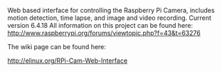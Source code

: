 Web based interface for controlling the Raspberry Pi Camera, includes motion detection, time lapse, and image and video recording.
Current version 6.4.18
All information on this project can be found here: http://www.raspberrypi.org/forums/viewtopic.php?f=43&t=63276

The wiki page can be found here:

http://elinux.org/RPi-Cam-Web-Interface
